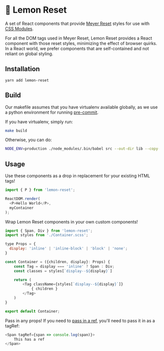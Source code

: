 # 🍋 Lemon Reset
A set of React components that provide [Meyer Reset](https://meyerweb.com/eric/tools/css/reset/) styles for use with [CSS Modules](https://github.com/css-modules/css-modules).

For all the DOM tags used in Meyer Reset, Lemon Reset provides a React component with those reset styles, minimizing the effect of browser quirks.
In a React world, we prefer components that are self-contained and not reliant on global styling.

## Installation
```
yarn add lemon-reset
```

## Build
Our makefile assumes that you have virtualenv available globally, as we use a python environment for running [pre-commit](https://pre-commit.com/).

If you have virtualenv, simply run:
```bash
make build
```

Otherwise, you can do:
```bash
NODE_ENV=production ./node_modules/.bin/babel src --out-dir lib --copy-files
```

## Usage
Use these components as a drop in replacement for your existing HTML tags!

```javascript
import { P } from 'lemon-reset';

ReactDOM.render(
  <P>Hello World</P>,
  myContainer
);
```

Wrap Lemon Reset components in your own custom components!
```javascript
import { Span, Div } from 'lemon-reset';
import styles from './Container.scss';

type Props = {
  display: 'inline' | 'inline-block' | 'block' | 'none';
}

const Container = ({children, display}: Props) {
    const Tag = display === 'inline' ? Span : Div;
    const classes = styles[`display--${display}`]

    return (
        <Tag className={styles[`display--${display}`]}
            { children }
        </Tag>
    )
}

export default Container;
```

Pass in any props! If you need to [pass in a ref](https://reactjs.org/docs/refs-and-the-dom.html#adding-a-ref-to-a-dom-element), you'll need to pass it in as a tagRef:
```javascript
<Span tagRef={span => console.log(span)}>
    This has a ref
</Span>
```
